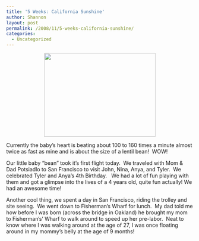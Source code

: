 ```yaml
---
title: '5 Weeks: California Sunshine'
author: Shannon
layout: post
permalink: /2008/11/5-weeks-california-sunshine/
categories:
  - Uncategorized
---
```

<p style="text-align: center;">
  <a href="http://braunerpots.com/blog/wp-content/uploads/2009/04/202.jpg"><img class="alignnone size-medium wp-image-180" title="202" src="http://braunerpots.com/blog/wp-content/uploads/2009/04/202-300x225.jpg" alt="" width="300" height="225" /></a>
</p>

Currently the baby&#8217;s heart is beating about 100 to 160 times a minute almost twice as fast as mine and is about the size of a lentil bean!  WOW!

Our little baby &#8220;bean&#8221; took it&#8217;s first flight today.  We traveled with Mom & Dad Potsiadlo to San Francisco to visit John, Nina, Anya, and Tyler.  We celebrated Tyler and Anya&#8217;s 4th Birthday.   We had a lot of fun playing with them and got a glimpse into the lives of a 4 years old, quite fun actually! We had an awesome time!

Another cool thing, we spent a day in San Francisco, riding the trolley and site seeing.  We went down to Fisherman&#8217;s Wharf for lunch.  My dad told me how before I was born (across the bridge in Oakland) he brought my mom to Fisherman&#8217;s&#8217; Wharf to walk around to speed up her pre-labor.  Neat to know where I was walking around at the age of 27, I was once floating around in my mommy&#8217;s belly at the age of 9 months!

[  
][1]

 [1]: http://braunerpots.com/blog/wp-content/uploads/2009/04/202.jpg